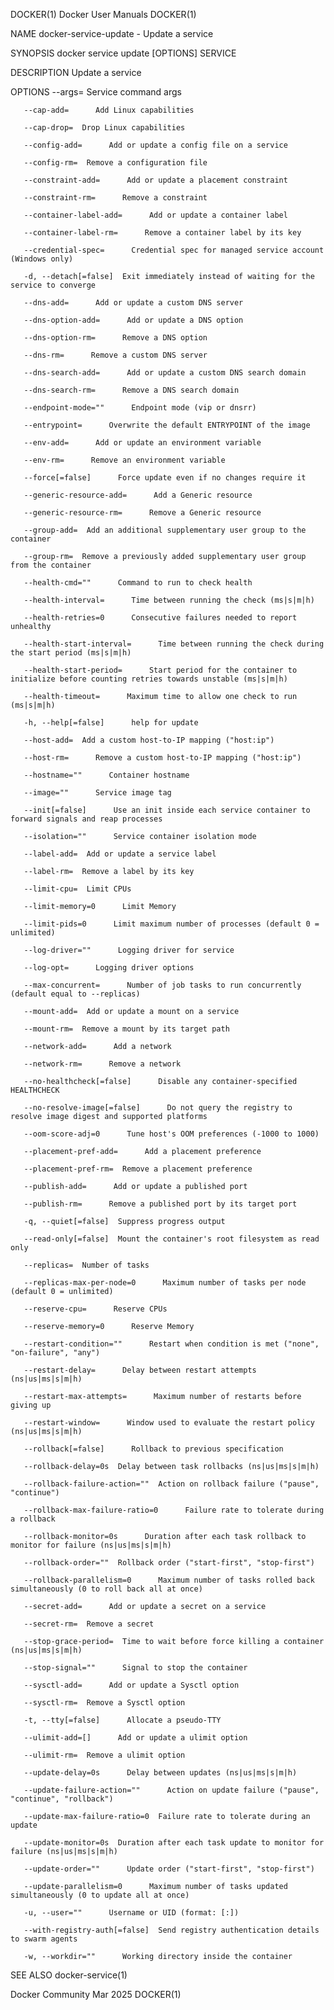 DOCKER(1)							      Docker User Manuals							     DOCKER(1)

NAME
       docker-service-update - Update a service

SYNOPSIS
       docker service update [OPTIONS] SERVICE

DESCRIPTION
       Update a service

OPTIONS
       --args=	    Service command args

       --cap-add=      Add Linux capabilities

       --cap-drop=	Drop Linux capabilities

       --config-add=	  Add or update a config file on a service

       --config-rm=	 Remove a configuration file

       --constraint-add=      Add or update a placement constraint

       --constraint-rm=	     Remove a constraint

       --container-label-add=	   Add or update a container label

       --container-label-rm=	  Remove a container label by its key

       --credential-spec=      Credential spec for managed service account (Windows only)

       -d, --detach[=false]	 Exit immediately instead of waiting for the service to converge

       --dns-add=      Add or update a custom DNS server

       --dns-option-add=      Add or update a DNS option

       --dns-option-rm=	     Remove a DNS option

       --dns-rm=      Remove a custom DNS server

       --dns-search-add=      Add or update a custom DNS search domain

       --dns-search-rm=	     Remove a DNS search domain

       --endpoint-mode=""      Endpoint mode (vip or dnsrr)

       --entrypoint=	  Overwrite the default ENTRYPOINT of the image

       --env-add=      Add or update an environment variable

       --env-rm=      Remove an environment variable

       --force[=false]	    Force update even if no changes require it

       --generic-resource-add=	    Add a Generic resource

       --generic-resource-rm=	   Remove a Generic resource

       --group-add=	 Add an additional supplementary user group to the container

       --group-rm=	Remove a previously added supplementary user group from the container

       --health-cmd=""	    Command to run to check health

       --health-interval=      Time between running the check (ms|s|m|h)

       --health-retries=0      Consecutive failures needed to report unhealthy

       --health-start-interval=	     Time between running the check during the start period (ms|s|m|h)

       --health-start-period=	   Start period for the container to initialize before counting retries towards unstable (ms|s|m|h)

       --health-timeout=      Maximum time to allow one check to run (ms|s|m|h)

       -h, --help[=false]      help for update

       --host-add=	Add a custom host-to-IP mapping ("host:ip")

       --host-rm=      Remove a custom host-to-IP mapping ("host:ip")

       --hostname=""	  Container hostname

       --image=""      Service image tag

       --init[=false]	   Use an init inside each service container to forward signals and reap processes

       --isolation=""	   Service container isolation mode

       --label-add=	 Add or update a service label

       --label-rm=	Remove a label by its key

       --limit-cpu=	 Limit CPUs

       --limit-memory=0	     Limit Memory

       --limit-pids=0	   Limit maximum number of processes (default 0 = unlimited)

       --log-driver=""	    Logging driver for service

       --log-opt=      Logging driver options

       --max-concurrent=      Number of job tasks to run concurrently (default equal to --replicas)

       --mount-add=	 Add or update a mount on a service

       --mount-rm=	Remove a mount by its target path

       --network-add=	   Add a network

       --network-rm=	  Remove a network

       --no-healthcheck[=false]	     Disable any container-specified HEALTHCHECK

       --no-resolve-image[=false]      Do not query the registry to resolve image digest and supported platforms

       --oom-score-adj=0      Tune host's OOM preferences (-1000 to 1000)

       --placement-pref-add=	  Add a placement preference

       --placement-pref-rm=	 Remove a placement preference

       --publish-add=	   Add or update a published port

       --publish-rm=	  Remove a published port by its target port

       -q, --quiet[=false]	Suppress progress output

       --read-only[=false]	Mount the container's root filesystem as read only

       --replicas=	Number of tasks

       --replicas-max-per-node=0      Maximum number of tasks per node (default 0 = unlimited)

       --reserve-cpu=	   Reserve CPUs

       --reserve-memory=0      Reserve Memory

       --restart-condition=""	   Restart when condition is met ("none", "on-failure", "any")

       --restart-delay=	     Delay between restart attempts (ns|us|ms|s|m|h)

       --restart-max-attempts=	    Maximum number of restarts before giving up

       --restart-window=      Window used to evaluate the restart policy (ns|us|ms|s|m|h)

       --rollback[=false]      Rollback to previous specification

       --rollback-delay=0s	Delay between task rollbacks (ns|us|ms|s|m|h)

       --rollback-failure-action=""	 Action on rollback failure ("pause", "continue")

       --rollback-max-failure-ratio=0	   Failure rate to tolerate during a rollback

       --rollback-monitor=0s	  Duration after each task rollback to monitor for failure (ns|us|ms|s|m|h)

       --rollback-order=""	Rollback order ("start-first", "stop-first")

       --rollback-parallelism=0	     Maximum number of tasks rolled back simultaneously (0 to roll back all at once)

       --secret-add=	  Add or update a secret on a service

       --secret-rm=	 Remove a secret

       --stop-grace-period=	 Time to wait before force killing a container (ns|us|ms|s|m|h)

       --stop-signal=""	     Signal to stop the container

       --sysctl-add=	  Add or update a Sysctl option

       --sysctl-rm=	 Remove a Sysctl option

       -t, --tty[=false]      Allocate a pseudo-TTY

       --ulimit-add=[]	    Add or update a ulimit option

       --ulimit-rm=	 Remove a ulimit option

       --update-delay=0s      Delay between updates (ns|us|ms|s|m|h)

       --update-failure-action=""      Action on update failure ("pause", "continue", "rollback")

       --update-max-failure-ratio=0	 Failure rate to tolerate during an update

       --update-monitor=0s	Duration after each task update to monitor for failure (ns|us|ms|s|m|h)

       --update-order=""      Update order ("start-first", "stop-first")

       --update-parallelism=0	   Maximum number of tasks updated simultaneously (0 to update all at once)

       -u, --user=""	  Username or UID (format: [:])

       --with-registry-auth[=false]	 Send registry authentication details to swarm agents

       -w, --workdir=""	     Working directory inside the container

SEE ALSO
       docker-service(1)

Docker Community							   Mar 2025								     DOCKER(1)
